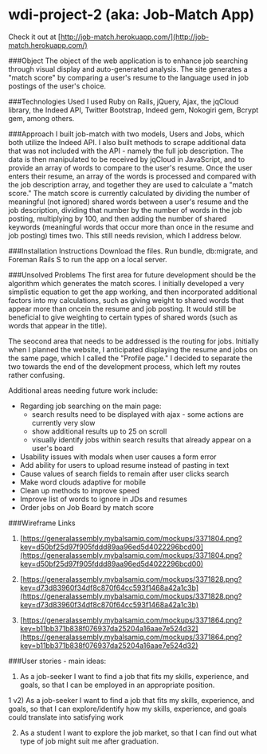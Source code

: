# wdi-project-2 (aka: Job-Match App)

Check it out at [http://job-match.herokuapp.com/](http://job-match.herokuapp.com/)

###Object
The object of the web application is to enhance job searching through visual display and auto-generated analysis. The site generates a "match score" by comparing a user's resume to the language used in job postings of the user's choice. 

###Technologies Used
I used Ruby on Rails, jQuery, Ajax, the jqCloud library, the Indeed API, Twitter Bootstrap, Indeed gem, Nokogiri gem, Bcrypt gem, among others. 

###Approach
I built job-match with two models, Users and Jobs, which both utilize the Indeed API. I also built methods to scrape additional data that was not included with the API - namely the full job description. The data is then manipulated to be received by jqCloud in JavaScript, and to provide an array of words to compare to the user's resume. Once the user enters their resume, an array of the words is processed and compared with the job description array, and together they are used to calculate a "match score." The match score is currently calculated by dividing the number of meaningful (not ignored) shared words between a user's resume and the job description, dividing that number by the number of words in the job posting, multiplying by 100, and then adding the number of shared keywords (meaningful words that occur more than once in the resume and job posting) times two. This still needs revision, which I address below.

###Installation Instructions
Download the files. Run bundle, db:migrate, and Foreman Rails S to run the app on a local server.

###Unsolved Problems
The first area for future development should be the algorithm which generates the match scores. I initially developed a very simplistic equation to get the app working, and then incorporated additional factors into my calculations, such as giving weight to shared words that appear more than oncein the resume and job posting. It would still be beneficial to give weighting to certain types of shared words (such as words that appear in the title). 

The seocond area that needs to be addressed is the routing for jobs. Initially when I planned the website, I anticipated displaying the resume and jobs on the same page, which I called the "Profile page." I decided to separate the two towards the end of the development process, which left my routes rather confusing. 

Additional areas needing future work include:

* Regarding job searching on the main page: 
	* search results need to be displayed with ajax - some actions are currently very slow
	* show additional results up to 25 on scroll
	* visually identify jobs within search results that already appear on a user's board
* Usability issues with modals when user causes a form error
* Add ability for users to upload resume instead of pasting in text
* Cause values of search fields to remain after user clicks search
* Make word clouds adaptive for mobile
* Clean up methods to improve speed
* Improve list of words to ignore in JDs and resumes
* Order jobs on Job Board by match score

###Wireframe Links
1) [https://generalassembly.mybalsamiq.com/mockups/3371804.png?key=d50bf25d97f905fddd89aa96ed5d4022296bcd00](https://generalassembly.mybalsamiq.com/mockups/3371804.png?key=d50bf25d97f905fddd89aa96ed5d4022296bcd00)

2) [https://generalassembly.mybalsamiq.com/mockups/3371828.png?key=d73d83960f34df8c870f64cc593f1468a42a1c3b](https://generalassembly.mybalsamiq.com/mockups/3371828.png?key=d73d83960f34df8c870f64cc593f1468a42a1c3b)

3) [https://generalassembly.mybalsamiq.com/mockups/3371864.png?key=b11bb371b838f076937da25204a16aae7e524d32](https://generalassembly.mybalsamiq.com/mockups/3371864.png?key=b11bb371b838f076937da25204a16aae7e524d32)

###User stories - main ideas:

1) As a job-seeker I want to find a job that fits my skills, experience, and goals, so that I can be employed in an appropriate position.

1 v2) As a job-seeker I want to find a job that fits my skills, experience, and goals, so that I can explore/identify how my skills, experience, and goals could translate into satisfying work

2) As a student I want to explore the job market, so that I can find out what type of job might suit me after graduation.


